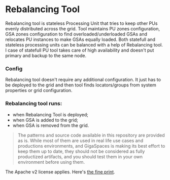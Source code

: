# Rebalancing Tool
Rebalancing tool is stateless Processing Unit that tries to keep other PUs evenly distributed across the grid.
Tool maintains PU zones configuration, GSA zones configuration to find overloaded/underloaded GSAs and relocates PU instances to make GSAs equally loaded. Both statefull and stateless processing units can be balanced with a help of Rebalancing tool. I case of statefull PU tool takes care of high availability and doesn't put primary and backup to the same node.

### Config
Rebalancing tool doesn't require any additional configuration. It just has to be deployed to the grid and then tool finds locators/groups from system properties or grid configuration.

### Rebalancing tool runs:
* when Rebalancing Tool is deployed;
* when GSA is added to the grid;
* when GSA is removed from the grid.

> The patterns and source code available in this repository are provided as is. While most of them are used in real life use cases and productions environments, and GigaSpaces is making its best effort to keep them up to date, they should not be considered as fully productized artifacts, and you should test them in your own environment before using them.

The Apache v2 license applies. Here's [the fine print](../license.txt).